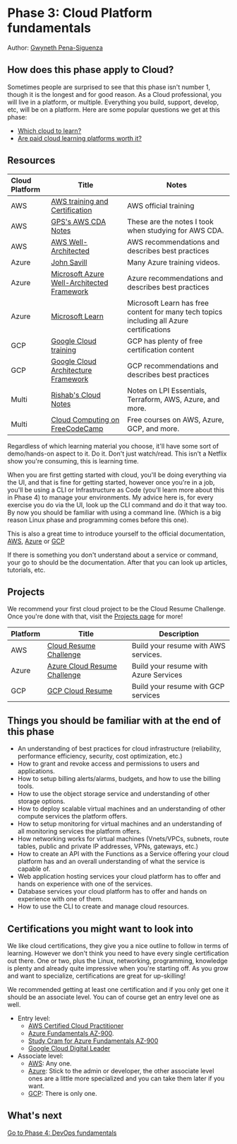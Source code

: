 # Phase 3: Cloud Platform fundamentals

Author: [Gwyneth Pena-Siguenza](https://twitter.com/madebygps)

## How does this phase apply to Cloud?

Sometimes people are surprised to see that this phase isn't number 1, though it is the longest and for good reason. As a Cloud professional, you will live in a platform, or multiple. Everything you build, support, develop, etc, will be on a platform. Here are some popular questions we get at this phase:

- [Which cloud to learn?](../resources/FAQ.md)
- [Are paid cloud learning platforms worth it?](../resources/FAQ.md)


## Resources


| Cloud Platform | Title  | Notes  |
|:-------------- | ------ | ------ |
AWS | [AWS training and Certification](https://aws.amazon.com/training/)| AWS official training |
AWS | [GPS's AWS CDA Notes](https://1drv.ms/b/s!AlqgVriKH8xEhLtO_DCxLO3bCJEz6w?e=cMkL9n) | These are the notes I took when studying for AWS CDA.
AWS | [AWS Well-Architected](https://aws.amazon.com/architecture/well-architected) | AWS recommendations and describes best practices |
Azure | [John Savill](https://www.youtube.com/c/NTFAQGuy) | Many Azure training videos. |
Azure | [Microsoft Azure Well-Architected Framework](https://docs.microsoft.com/en-us/azure/architecture/framework/) | Azure recommendations and describes best practices |
Azure |[Microsoft Learn](https://docs.microsoft.com/learn/certifications/browse/) | Microsoft Learn has free content for many tech topics including all Azure certifications |
GCP | [Google Cloud training](https://cloud.google.com/certification) | GCP has plenty of free certification content |
GCP | [Google Cloud Architecture Framework](https://cloud.google.com/architecture/framework) | GCP recommendations and describes best practices |
Multi |[Rishab's Cloud Notes](https://notes.rishab.cloud/)| Notes on LPI Essentials, Terraform, AWS, Azure, and more. |
Multi |[Cloud Computing on FreeCodeCamp](https://www.freecodecamp.org/news/tag/cloud-computing/) | Free courses on AWS, Azure, GCP, and more. |


Regardless of which learning material you choose, it'll have some sort of demo/hands-on aspect to it. Do it. Don't just watch/read. This isn't a Netflix show you're consuming, this is learning time. 

When you are first getting started with cloud, you'll be doing everything via the UI, and that is fine for getting started, however once you're in a job, you'll be using a CLI or Infrastructure as Code (you'll learn more about this in Phase 4) to manage your environments. My advice here is, for every exercise you do via the UI, look up the CLI command and do it that way too. By now you should be familiar with using a command line. (Which is a big reason Linux phase and programming comes before this one).

This is also a great time to introduce yourself to the official documentation, [AWS](https://docs.aws.amazon.com/index.html), [Azure](https://docs.microsoft.com/azure/?product=featured) or [GCP](https://cloud.google.com/docs)

If there is something you don't understand about a service or command, your go to should be the documentation. After that you can look up articles, tutorials, etc.

## Projects

We recommend your first cloud project to be the Cloud Resume Challenge. Once you're done with that, visit the [Projects page](../projects/README.md) for more!

Platform | Title | Description |
---------|-------|-------------|
AWS | [Cloud Resume Challenge](https://cloudresumechallenge.dev/)| Build your resume with AWS services.| 
Azure | [Azure Cloud Resume Challenge](https://youtu.be/ieYrBWmkfno)| Build your resume with Azure Services   |  
GCP | [GCP Cloud Resume](https://acloudguru.com/blog/engineering/cloudguruchallenge-your-resume-on-gcp) | Build your resume with GCP services |


## Things you should be familiar with at the end of this phase


- An understanding of best practices for cloud infrastructure (reliability, performance efficiency, security, cost optimization, etc.)
- How to grant and revoke access and permissions to users and applications.
- How to setup billing alerts/alarms, budgets, and how to use the billing tools.
- How to use the object storage service and understanding of other storage options.
- How to deploy scalable virtual machines and an understanding of other compute services the platform offers.
- How to setup monitoring for virtual machines and an understanding of all monitoring services the platform offers.
- How networking works for virtual machines (Vnets/VPCs, subnets, route tables, public and private IP addresses, VPNs, gateways, etc.)
- How to create an API with the Functions as a Service offering your cloud platform has and an overall understanding of what the service is capable of.
- Web application hosting services your cloud platform has to offer and hands on experience with one of the services. 
- Database services your cloud platform has to offer and hands on experience with one of them.
- How to use the CLI to create and manage cloud resources.
## Certifications you might want to look into

We like cloud certifications, they give you a nice outline to follow in terms of learning. However we don't think you need to have every single certification out there. One or two, plus the Linux, networking, programming, knowledge is plenty and already quite impressive when you're starting off. As you grow and want to specialize, certifications are great for up-skilling! 

We recommended getting at least one certification and if you only get one it should be an associate level. You can of course get an entry level one as well.

- Entry level: 
    - [AWS Certified Cloud Practitioner](https://aws.amazon.com/certification/certified-cloud-practitioner/) 
    - [Azure Fundamentals AZ-900](https://docs.microsoft.com/learn/certifications/exams/az-900).
    - [Study Cram for Azure Fundamentals AZ-900](https://github.com/ricmmartins/study-guide-az900)
    - [Google Cloud Digital Leader](https://cloud.google.com/certification/cloud-digital-leader)
- Associate level: 
    - [AWS](https://aws.amazon.com/certification/): Any one. 
    - [Azure](https://docs.microsoft.com/learn/certifications/browse/?resource_type=certification&products=azure&terms=associate): Stick to the admin or developer, the other associate level ones are a little more specialized and you can take them later if you want.
    - [GCP](https://cloud.google.com/certification/cloud-engineer): There is only one.

## What's next

[Go to Phase 4: DevOps fundamentals](../phase4/README.md)
